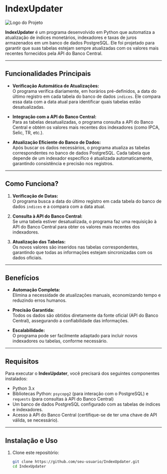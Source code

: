 # **IndexUpdater** 

![Logo do Projeto](https://via.placeholder.com/800x200?text=IndexUpdater+Logo)

**IndexUpdater** é um programa desenvolvido em Python que automatiza a atualização de índices monetários, indexadores e taxas de juros armazenados em um banco de dados PostgreSQL. Ele foi projetado para garantir que suas tabelas estejam sempre atualizadas com os valores mais recentes fornecidos pela API do Banco Central.

---

## **Funcionalidades Principais**

- **Verificação Automática de Atualizações:**  
  O programa verifica diariamente, em horários pré-definidos, a data do último registro em cada tabela do banco de dados `indices`. Ele compara essa data com a data atual para identificar quais tabelas estão desatualizadas.

- **Integração com a API do Banco Central:**  
  Para as tabelas desatualizadas, o programa consulta a API do Banco Central e obtém os valores mais recentes dos indexadores (como IPCA, Selic, TR, etc.).

- **Atualização Eficiente do Banco de Dados:**  
  Após buscar os dados necessários, o programa atualiza as tabelas correspondentes no banco de dados PostgreSQL. Cada tabela que depende de um indexador específico é atualizada automaticamente, garantindo consistência e precisão nos registros.

---

## **Como Funciona?**

1. **Verificação de Datas:**  
   O programa busca a data do último registro em cada tabela do banco de dados `indices` e a compara com a data atual.

2. **Consulta à API do Banco Central:**  
   Se uma tabela estiver desatualizada, o programa faz uma requisição à API do Banco Central para obter os valores mais recentes dos indexadores.

3. **Atualização das Tabelas:**  
   Os novos valores são inseridos nas tabelas correspondentes, garantindo que todas as informações estejam sincronizadas com os dados oficiais.

---

## **Benefícios**

- **Automação Completa:**  
  Elimina a necessidade de atualizações manuais, economizando tempo e reduzindo erros humanos.

- **Precisão Garantida:**  
  Todos os dados são obtidos diretamente da fonte oficial (API do Banco Central), assegurando a confiabilidade das informações.

- **Escalabilidade:**  
  O programa pode ser facilmente adaptado para incluir novos indexadores ou tabelas, conforme necessário.

---

## **Requisitos**

Para executar o **IndexUpdater**, você precisará dos seguintes componentes instalados:

- Python 3.x
- Bibliotecas Python: `psycopg2` (para interação com o PostgreSQL) e `requests` (para consultas à API do Banco Central)
- Um banco de dados PostgreSQL configurado com as tabelas de índices e indexadores.
- Acesso à API do Banco Central (certifique-se de ter uma chave de API válida, se necessário).

---

## **Instalação e Uso**

1. Clone este repositório:
   ```bash
   git clone https://github.com/seu-usuario/IndexUpdater.git
   cd IndexUpdater
